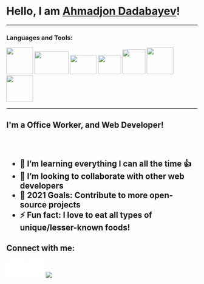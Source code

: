 <h1>Hello, I am <a href="https://dadabayev.uz" target="_blank">Ahmadjon Dadabayev</a>!</h1>
<hr>	
<h3>Languages and Tools:</h3>
<div style="displey: flex">
<img src="https://cdn-icons-png.flaticon.com/128/5968/5968332.png" width="70px" height="70px">  <img src="https://cdn.icon-icons.com/icons2/2699/PNG/512/laravel_logo_icon_170314.png" width="90px" height="60px">  <img src="https://cdn-icons-png.flaticon.com/512/5968/5968313.png" width="70px" height="50px">  <img src="https://cdn-icons-png.flaticon.com/512/3094/3094453.png" width="60px" height="50px">  <img src="https://cdn-icons-png.flaticon.com/512/25/25719.png" width="60px" height="65px">  <img src="https://cdn-icons-png.flaticon.com/512/733/733609.png" width="70px" height="70px">  <img src="https://cdn-icons-png.flaticon.com/512/136/136443.png" width="70px" height="70px" >
</div>
<hr>
<h2>I'm a Office Worker, and Web Developer!<h2>
<br>
  <ul style="font-size="16px">
    <li>🌱 I’m learning everything I can all the time 👍</li>
    <li>👯 I’m looking to collaborate with other web developers</li>
    <li>🥅 2021 Goals: Contribute to more open-source projects</li>
    <li>⚡ Fun fact: I love to eat all types of unique/lesser-known foods!</li>
      
  </ul>

<h2>Connect with me:</h2>   
<img src="https://raw.githubusercontent.com/codeSTACKr/codeSTACKr/master/img/globe-dark.svg">
<img src="https://raw.githubusercontent.com/codeSTACKr/codeSTACKr/master/img/instagram-dark.svg">                                                                                            
<img src="https://github-readme-stats.vercel.app/api/top-langs/?username=Akhmadjonuz&show_icons=true&theme=radical">


